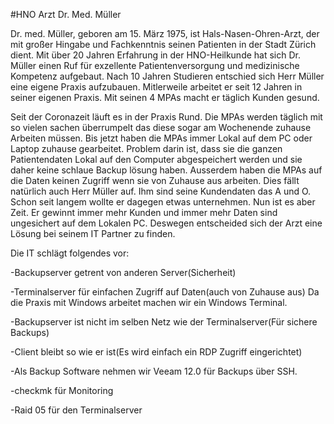 #HNO Arzt Dr. Med. Müller

Dr. med. Müller, geboren am 15. März 1975, ist  Hals-Nasen-Ohren-Arzt, der mit großer Hingabe und Fachkenntnis seinen Patienten in der Stadt Zürich dient. Mit über 20 Jahren Erfahrung in der HNO-Heilkunde hat sich Dr. Müller einen Ruf für exzellente Patientenversorgung und medizinische Kompetenz aufgebaut. Nach 10 Jahren Studieren entschied sich Herr Müller eine eigene Praxis aufzubauen. Mitlerweile arbeitet er seit 12 Jahren in seiner eigenen Praxis. Mit seinen 4 MPAs macht er täglich Kunden gesund.
<br>

Seit der Coronazeit läuft es in der Praxis Rund. Die MPAs werden täglich mit so vielen sachen überrumpelt das diese sogar am Wochenende zuhause Arbeiten müssen. Bis jetzt haben die MPAs immer Lokal auf dem PC oder Laptop zuhause gearbeitet. Problem darin ist, dass sie die ganzen Patientendaten Lokal auf den Computer abgespeichert werden und sie daher keine schlaue Backup lösung haben. Ausserdem haben die MPAs auf die Daten keinen Zugriff wenn sie von Zuhause aus arbeiten. Dies fällt natürlich auch Herr Müller auf. Ihm sind seine Kundendaten das A und O. Schon seit langem wollte er dagegen etwas unternehmen. Nun ist es aber Zeit. Er gewinnt immer mehr Kunden und immer mehr Daten sind ungesichert auf dem Lokalen PC. Deswegen entscheided sich der Arzt eine Lösung bei seinem IT Partner zu finden.<br>

Die IT schlägt folgendes vor:

-Backupserver getrent von anderen Server(Sicherheit)

-Terminalserver für einfachen Zugriff auf Daten(auch von Zuhause aus) Da die Praxis mit Windows arbeitet machen wir ein Windows Terminal.

-Backupserver ist nicht im selben Netz wie der Terminalserver(Für sichere Backups)

-Client bleibt so wie er ist(Es wird einfach ein RDP Zugriff eingerichtet)

-Als Backup Software nehmen wir Veeam 12.0 für Backups über SSH.

-checkmk für Monitoring

-Raid 05 für den Terminalserver
